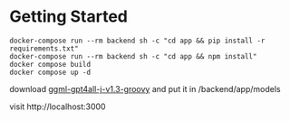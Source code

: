 # Getting Started
```
docker-compose run --rm backend sh -c "cd app && pip install -r requirements.txt"
docker-compose run --rm backend sh -c "cd app && npm install"
docker compose build
docker compose up -d
```

download [ggml-gpt4all-j-v1.3-groovy](https://gpt4all.io/models/ggml-gpt4all-j-v1.3-groovy.bin)
and put it in /backend/app/models

visit http://localhost:3000